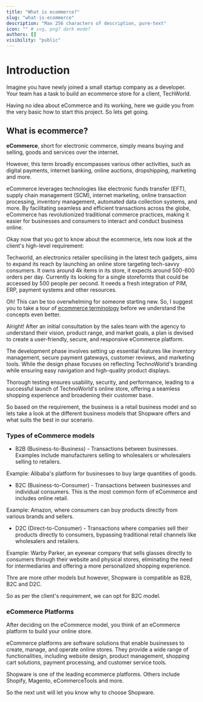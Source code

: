 ```yaml
---
title: "What is ecommerce?"
slug: "what-is-ecommerce"
description: "Max 256 characters of description, pure-text"
icon: "" # svg, png? dark mode?
authors: []
visibility: "public"
---
```


# Introduction

Imagine you have newly joined a small startup company as a developer. Your team has a task to build an ecommerce store for a client, TechWorld. 

Having no idea about eCommerce and its working, here we guide you from the very basic how to start this project. So lets get going.

## What is ecommerce?

**eCommerce**, short for electronic commerce, simply means buying and selling, goods and services over the internet. 

However, this term broadly encompasses various other activities, such as digital payments, internet banking, online auctions, dropshipping, marketing and more.

eCommerce leverages technologies like electronic funds transfer (EFT), supply chain management (SCM), internet marketing, online transaction processing, inventory management, automated data collection systems, and more. By facilitating seamless and efficient transactions across the globe, eCommerce has revolutionized traditional commerce practices, making it easier for businesses and consumers to interact and conduct business online.

Okay now that you got to know about the ecommerce, lets now look at the client's high-level requirement:

Techworld, an electronics retailer specilising in the latest tech gadgets, aims to expand its reach by launching an online store targeting tech-savvy consumers. It owns around 4k items in its store, it expects around 500-600 orders per day. Currently its looking for a single storefornts that could be accessed by 500 people per second. It needs a fresh integration of PIM, ERP, payment systems and other resources.

Oh! This can be too overwhelming for someone starting new. So, I suggest you to take a tour of [ecommerce terminology](../../assets/ecommerce_terminologies.md) before we understand the concepts even better.

Alright! After an initial consultation by the sales team with the agency to understand their vision, product range, and market goals, a plan is devised to create a user-friendly, secure, and responsive eCommerce platform.

The development phase involves setting up essential features like inventory management, secure payment gateways, customer reviews, and marketing tools. While the design phase focuses on reflecting TechnoWorld's branding while ensuring easy navigation and high-quality product displays. 

Thorough testing ensures usability, security, and performance, leading to a successful launch of TechnoWorld's online store, offering a seamless shopping experience and broadening their customer base.

So based on the requirement, the business is a retail business model and so lets take a look at the different business models that Shopware offers and what suits the best in our scenario.

### Types of eCommerce models

- B2B (Business-to-Business) - Transactions between businesses. Examples include manufacturers selling to wholesalers or wholesalers selling to retailers.

Example: Alibaba's platform for businesses to buy large quantities of goods.

- B2C (Business-to-Consumer) - Transactions between businesses and individual consumers. This is the most common form of eCommerce and includes online retail.

Example: Amazon, where consumers can buy products directly from various brands and sellers.

- D2C (Direct-to-Consumer) - Transactions where companies sell their products directly to consumers, bypassing traditional retail channels like wholesalers and retailers.

Example: Warby Parker, an eyewear company that sells glasses directly to consumers through their website and physical stores, eliminating the need for intermediaries and offering a more personalized shopping experience.

Thre are more other models but however, Shopware is compatible as B2B, B2C and D2C.

So as per the client's requirement, we can opt for B2C model.

### eCommerce Platforms

After deciding on the eCommerce model, you think of an eCommerce platform to build your online store.

eCommerce platforms are software solutions that enable businesses to create, manage, and operate online stores. They provide a wide range of functionalities, including website design, product management, shopping cart solutions, payment processing, and customer service tools. 

Shopware is one of the leading ecommerce platforms. Others include Shopify, Magento, eCommerceTools and more.

So the next unit will let you know why to choose Shopware.
